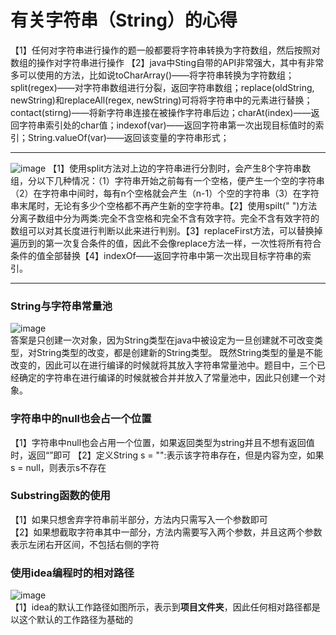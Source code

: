 # 有关字符串（String）的心得
【1】任何对字符串进行操作的题一般都要将字符串转换为字符数组，然后按照对数组的操作对字符串进行操作
【2】java中Sting自带的API非常强大，其中有非常多可以使用的方法，比如说toCharArray()——将字符串转换为字符数组；split(regex)——对字符串数组进行分裂，返回字符串数组；replace(oldString, newString)和replaceAll(regex, newString)可将将字符串中的元素进行替换；contact(stirng)——将新字符串连接在被操作字符串后边；charAt(index)——返回字符串索引处的char值；indexof(var)——返回字符串第一次出现目标值时的索引；String.valueOf(var)——返回该变量的字符串形式；
***
![image](https://user-images.githubusercontent.com/60838780/112985203-79398e80-9192-11eb-98ae-8e8439e0f261.png)
【1】使用split方法对上边的字符串进行分割时，会产生8个字符串数组，分以下几种情况：（1）字符串开始之前每有一个空格，便产生一个空的字符串（2）在字符串中间时，每有n个空格就会产生（n-1）个空的字符串（3）在字符串末尾时，无论有多少个空格都不再产生新的空字符串。【2】使用spilt(" ")方法分离子数组中分为两类:完全不含空格和完全不含有效字符。完全不含有效字符的数组可以对其长度进行判断以此来进行判别。【3】replaceFirst方法，可以替换掉遍历到的第一次复合条件的值，因此不会像replace方法一样，一次性将所有符合条件的值全部替换【4】indexOf——返回字符串中第一次出现目标字符串的索引。
***
### String与字符串常量池
![image](https://user-images.githubusercontent.com/60838780/112316267-e6a67480-8ce5-11eb-9e93-88f22135c6cc.png)  
答案是只创建一次对象，因为String类型在java中被设定为一旦创建就不可改变类型，对String类型的改变，都是创建新的String类型。
既然String类型的量是不能改变的，因此可以在进行编译的时候就将其放入字符串常量池中。题目中，三个已经确定的字符串在进行编译的时候就被合并并放入了常量池中，因此只创建一个对象。
### 字符串中的null也会占一个位置
【1】字符串中null也会占用一个位置，如果返回类型为string并且不想有返回值时，返回“”即可
【2】定义String s = "":表示该字符串存在，但是内容为空，如果s = null，则表示s不存在
### Substring函数的使用  
【1】如果只想舍弃字符串前半部分，方法内只需写入一个参数即可  
【2】如果想截取字符串其中一部分，方法内需要写入两个参数，并且这两个参数表示左闭右开区间，不包括右侧的字符  
### 使用idea编程时的相对路径  
![image](https://user-images.githubusercontent.com/60838780/117532559-bf4c0280-b01a-11eb-8f12-b93f44f55c2b.png)  
【1】idea的默认工作路径如图所示，表示到**项目文件夹**，因此任何相对路径都是以这个默认的工作路径为基础的  
